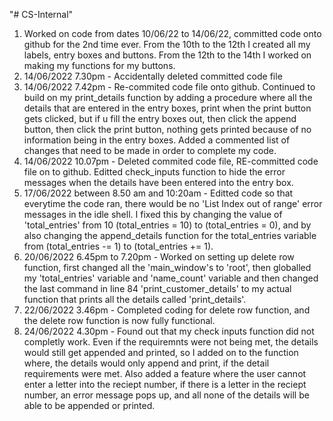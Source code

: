 "# CS-Internal"  
1. Worked on code from dates 10/06/22 to 14/06/22, committed code onto github for the 2nd time ever. From the 10th to the 12th I created all my labels, entry boxes and buttons. From the 12th to the 14th I worked on making my functions for my buttons.
2. 14/06/2022 7.30pm - Accidentally deleted committed code file
3. 14/06/2022 7.42pm - Re-commited code file onto github. Continued to build on my print_details function by adding a procedure where all the details that are entered in the entry boxes, print when the print button gets clicked, but if u fill the entry boxes out, then click the append button, then click the print button, nothing gets printed because of no information being in the entry boxes. Added a commented list of changes that need to be made in order to complete my code.
4. 14/06/2022 10.07pm - Deleted commited code file, RE-committed code file on to github. Editted check_inputs function to hide the error messages when the details have been entered into the entry box.
5. 17/06/2022 between 8.50 am and 10:20am - Editted code so that everytime the code ran, there would be no 'List Index out of range' error messages in the idle shell. I fixed this by changing the value of 'total_entries' from 10 (total_entries = 10) to (total_entries = 0), and by also changing the append_details function for the total_entries variable from (total_entries -= 1) to (total_entries += 1). 
6. 20/06/2022 6.45pm to 7.20pm - Worked on setting up delete row function, first changed all the 'main_window's to 'root', then globalled my 'total_entries' variable and 'name_count' variable and then changed the last command in line 84 'print_customer_details' to my actual function that prints all the details called 'print_details'. 
7. 22/06/2022 3.46pm - Completed coding for delete row function, and the delete row function is now fully functional.
8. 24/06/2022 4.30pm - Found out that my check inputs function did not completly work. Even if the requiremnts were not being met, the details would still get appended and printed, so I added on to the function where, the details would only append and print, if the detail requirements were met. Also added a feature where the user cannot enter a letter into the reciept number, if there is a letter in the reciept number, an error message pops up, and all none of the details will be able to be appended or printed.
